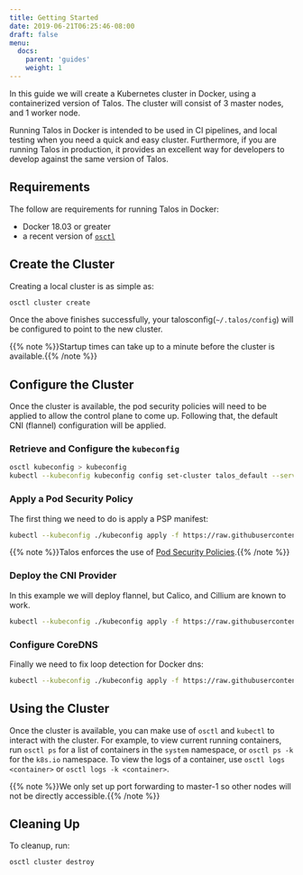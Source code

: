 ```yaml
---
title: Getting Started
date: 2019-06-21T06:25:46-08:00
draft: false
menu:
  docs:
    parent: 'guides'
    weight: 1
---
```


In this guide we will create a Kubernetes cluster in Docker, using a containerized version of Talos.
The cluster will consist of 3 master nodes, and 1 worker node.

Running Talos in Docker is intended to be used in CI pipelines, and local testing when you need a quick and easy cluster.
Furthermore, if you are running Talos in production, it provides an excellent way for developers to develop against the same version of Talos.

## Requirements

The follow are requirements for running Talos in Docker:

- Docker 18.03 or greater
- a recent version of [`osctl`](https://github.com/talos-systems/talos/releases)

## Create the Cluster

Creating a local cluster is as simple as:

```bash
osctl cluster create
```

Once the above finishes successfully, your talosconfig(`~/.talos/config`) will be configured to point to the new cluster.

{{% note %}}Startup times can take up to a minute before the cluster is available.{{% /note %}}

## Configure the Cluster

Once the cluster is available, the pod security policies will need to be applied to allow the control plane to come up.
Following that, the default CNI (flannel) configuration will be applied.

### Retrieve and Configure the `kubeconfig`

```bash
osctl kubeconfig > kubeconfig
kubectl --kubeconfig kubeconfig config set-cluster talos_default --server https://127.0.0.1:6443
```

### Apply a Pod Security Policy

The first thing we need to do is apply a PSP manifest:

```bash
kubectl --kubeconfig ./kubeconfig apply -f https://raw.githubusercontent.com/talos-systems/talos/master/hack/dev/manifests/psp.yaml
```

{{% note %}}Talos enforces the use of [Pod Security Policies](https://kubernetes.io/docs/concepts/policy/pod-security-policy/).{{% /note %}}

### Deploy the CNI Provider

In this example we will deploy flannel, but Calico, and Cillium are known to work.

```bash
kubectl --kubeconfig ./kubeconfig apply -f https://raw.githubusercontent.com/talos-systems/talos/master/hack/dev/manifests/flannel.yaml
```

### Configure CoreDNS

Finally we need to fix loop detection for Docker dns:

```bash
kubectl --kubeconfig ./kubeconfig apply -f https://raw.githubusercontent.com/talos-systems/talos/master/hack/dev/manifests/coredns.yaml
```

## Using the Cluster

Once the cluster is available, you can make use of `osctl` and `kubectl` to interact with the cluster.
For example, to view current running containers, run `osctl ps` for a list of containers in the `system` namespace, or `osctl ps -k` for the `k8s.io` namespace.
To view the logs of a container, use `osctl logs <container>` or `osctl logs -k <container>`.

{{% note %}}We only set up port forwarding to master-1 so other nodes will not be directly accessible.{{% /note %}}

## Cleaning Up

To cleanup, run:

```
osctl cluster destroy
```
